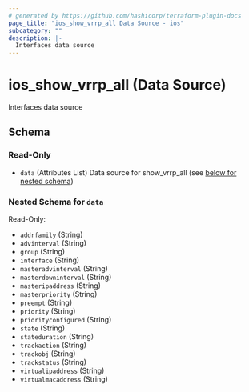 ```yaml
---
# generated by https://github.com/hashicorp/terraform-plugin-docs
page_title: "ios_show_vrrp_all Data Source - ios"
subcategory: ""
description: |-
  Interfaces data source
---
```


# ios_show_vrrp_all (Data Source)

Interfaces data source



<!-- schema generated by tfplugindocs -->
## Schema

### Read-Only

- `data` (Attributes List) Data source for show_vrrp_all (see [below for nested schema](#nestedatt--data))

<a id="nestedatt--data"></a>
### Nested Schema for `data`

Read-Only:

- `addrfamily` (String)
- `advinterval` (String)
- `group` (String)
- `interface` (String)
- `masteradvinterval` (String)
- `masterdowninterval` (String)
- `masteripaddress` (String)
- `masterpriority` (String)
- `preempt` (String)
- `priority` (String)
- `priorityconfigured` (String)
- `state` (String)
- `stateduration` (String)
- `trackaction` (String)
- `trackobj` (String)
- `trackstatus` (String)
- `virtualipaddress` (String)
- `virtualmacaddress` (String)

